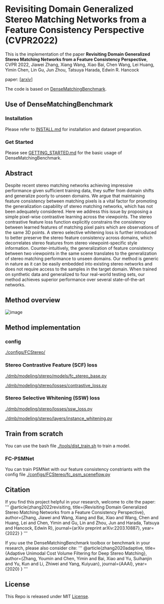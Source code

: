 # Revisiting Domain Generalized Stereo Matching Networks from a Feature Consistency Perspective (CVPR2022)

This is the implementation of the paper **Revisiting Domain Generalized Stereo Matching Networks from a Feature Consistency Perspective**, CVPR 2022, Jiawei Zhang, Xiang Wang, Xiao Bai, Chen Wang, Lei Huang, Yimin Chen, Lin Gu, Jun Zhou, Tatsuya Harada, Edwin R. Hancock 

paper: [[arxiv](https://arxiv.org/pdf/2203.10887.pdf)]

The code is based on [DenseMatchingBenchmark](https://github.com/DeepMotionAIResearch/DenseMatchingBenchmark).

## Use of DenseMatchingBenchmark
### Installation
Please refer to [INSTALL.md](INSTALL.md) for installation and dataset preparation.
### Get Started
Please see [GETTING_STARTED.md](GETTING_STARTED.md) for the basic usage of DenseMatchingBenchmark.

## Abstract
Despite recent stereo matching networks achieving impressive performance given sufficient training data, they suffer from domain shifts and generalize poorly to unseen domains. We argue that maintaining feature consistency between matching pixels is a vital factor for promoting the generalization capability of stereo matching networks, which has not been adequately considered. Here we address this issue by proposing a simple pixel-wise contrastive learning across the viewpoints. The stereo contrastive feature loss function explicitly constrains the consistency between learned features of matching pixel pairs which are observations of the same 3D points. A stereo selective whitening loss is further introduced to better preserve the stereo feature consistency across domains, which decorrelates stereo features from stereo viewpoint-specific style information. Counter-intuitively, the generalization of feature consistency between two viewpoints in the same scene translates to the generalization of stereo matching performance to unseen domains. Our method is generic in nature as it can be easily embedded into existing stereo networks and does not require access to the samples in the target domain. When trained on synthetic data and generalized to four real-world testing sets, our method achieves superior performance over several state-of-the-art networks.


## Method overview
![image](https://user-images.githubusercontent.com/66359549/159516301-05ad393d-c710-4037-8826-ce68778f9330.png)

## Method implementation
### config
[./configs/FCStereo/](./configs/FCStereo/)
### Stereo Contrastive Feature (SCF) loss
[./dmb/modeling/stereo/models/fc_stereo_base.py](./dmb/modeling/stereo/models/fc_stereo_base.py)

[./dmb/modeling/stereo/losses/contrastive_loss.py](./dmb/modeling/stereo/losses/contrastive_loss.py)

### Stereo Selective Whitening (SSW) loss
[./dmb/modeling/stereo/losses/ssw_loss.py](./dmb/modeling/stereo/losses/ssw_loss.py)

[./dmb/modeling/stereo/layers/instance_whitening.py](./dmb/modeling/stereo/layers/instance_whitening.py)


## Train from scratch
You can use the bash file [./tools/dist_train.sh](./tools/dist_train.sh) to train a model.
### FC-PSMNet
You can train PSMNet with our feature consistency constriants with the config file [./configs/FCStereo/fc_psm_sceneflow.py](./configs/FCStereo/fc_psm_sceneflow.py)

## Citation
If you find this project helpful in your research, welcome to cite the paper:
'''
    @article{zhang2022revisiting,
      title={Revisiting Domain Generalized Stereo Matching Networks from a Feature Consistency Perspective},
      author={Zhang, Jiawei and Wang, Xiang and Bai, Xiao and Wang, Chen and Huang, Lei and Chen, Yimin and Gu, Lin and Zhou, Jun and Harada, Tatsuya and Hancock, Edwin R},
      journal={arXiv preprint arXiv:2203.10887},
      year={2022}
    }
'''

If you use the DenseMatchingBenchmark toolbox or benchmark in your research, please also consider cite:
'''
    @article{zhang2020adaptive,
      title={Adaptive Unimodal Cost Volume Filtering for Deep Stereo Matching},
      author={Zhang, Youmin and Chen, Yimin and Bai, Xiao and Yu, Suihanjin and Yu, Kun and Li, Zhiwei and Yang, Kuiyuan},
      journal={AAAI},
      year={2020}
    }
'''

## License
This Repo is released under MIT [License](LICENSE).

